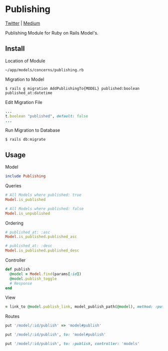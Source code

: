 # Publishing

[Twitter](https://twitter.com/sudoawesome) | [Medium](https://medium.com/@sudoawesome)

Publishing Module for Ruby on Rails Model's.

## Install

Location of Module
```
~/app/models/concerns/publishing.rb
```

Migration to Model
```
$ rails g migration AddPublishingTo{MODEL} published:boolean published_at:datetime
```

Edit Migration File
```ruby
...
t.boolean "published", default: false
...
```

Run Migration to Database
```
$ rails db:migrate
```

## Usage

Model
```ruby
include Publishing
```

Queries
```ruby
# All Models where published: true
Model.is_published

# All Models where published: false
Model.is_unpublished
```

Ordering
```ruby
# published_at: :asc
Model.is_published.published_asc

# published_at: :desc
Model.is_published.published_desc
```

Controller
```ruby
def publish
  @model = Model.find(params[:id])
  @model.publish_toggle
  # Response
end
```

View
```ruby
= link_to @model.publish_link, model_publish_path(@model), method: :put
```

Routes
```ruby
put '/model/:id/publish' => 'model#publish'
```
```ruby
put '/model/:id/publish', to: 'model#publish'
```
```ruby
put '/model/:id/publish', to: :publish, controller: 'models'
```
